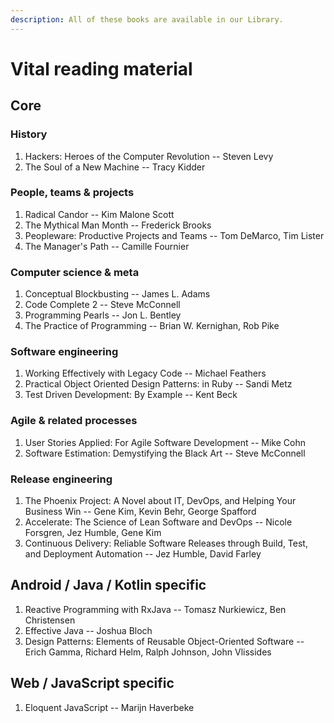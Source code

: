 ```yaml
---
description: All of these books are available in our Library.
---
```


# Vital reading material

## Core

### History

1. Hackers: Heroes of the Computer Revolution -- Steven Levy 
2. The Soul of a New Machine -- Tracy Kidder 

### People, teams & projects

1. Radical Candor -- Kim Malone Scott
2. The Mythical Man Month -- Frederick Brooks
3. Peopleware: Productive Projects and Teams -- Tom DeMarco, Tim Lister
4. The Manager's Path -- Camille Fournier

### Computer science & meta

1. Conceptual Blockbusting -- James L. Adams
2. Code Complete 2 -- Steve McConnell
3. Programming Pearls -- Jon L. Bentley
4. The Practice of Programming -- Brian W. Kernighan, Rob Pike

### Software engineering 

1. Working Effectively with Legacy Code -- Michael Feathers
2. Practical Object Oriented Design Patterns: in Ruby -- Sandi Metz
3. Test Driven Development: By Example -- Kent Beck

### Agile & related processes

1. User Stories Applied: For Agile Software Development -- Mike Cohn
2. Software Estimation: Demystifying the Black Art -- Steve McConnell

### Release engineering 

1. The Phoenix Project: A Novel about IT, DevOps, and Helping Your Business Win -- Gene Kim, Kevin Behr, George Spafford 
2. Accelerate: The Science of Lean Software and DevOps -- Nicole Forsgren, Jez Humble, Gene Kim
3. Continuous Delivery: Reliable Software Releases through Build, Test, and Deployment Automation -- Jez Humble, David Farley

## Android / Java / Kotlin specific

1. Reactive Programming with RxJava -- Tomasz Nurkiewicz, Ben Christensen 
2. Effective Java -- Joshua Bloch
3. Design Patterns: Elements of Reusable Object-Oriented Software -- Erich Gamma, Richard Helm, Ralph Johnson, John Vlissides

## Web / JavaScript specific

1. Eloquent JavaScript -- Marijn Haverbeke 

